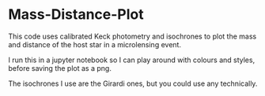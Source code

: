 # Mass-Distance-Plot
This code uses calibrated Keck photometry and isochrones to plot the mass and distance of the host star in a microlensing event. 

I run this in a jupyter notebook so I can play around with colours and styles, before saving the plot as a png. 

The isochrones I use are the Girardi ones, but you could use any technically.
